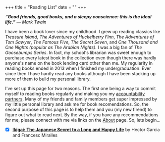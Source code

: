 +++
title = "Reading List"
date = ""
+++

***“Good friends, good books, and a sleepy conscience: this is the ideal life.”***
*― Mark Twain* 

I have been a book lover since my childhood. I grew up reading classics like *Treasure Island*, *The Adventures of Huckelberry Finn*, *The Adventures of Tom Sawyer*, *The Famous Five*, *The Secret Seven*, and *One Thousand and One Nights (popular as The Arabian Nights)*. I was a big fan of *The Goosebumps Series*. In fact, my school's librarian was sweet enough to purchase every latest book in the collection even though there was hardly anyone's name on the book lending card other than me. My regularity in reading books ended in 2013 when I finished my undergraduation. Ever since then I have hardly read any books although I have been stacking up more of them to build my personal library. 

I've set up this page for two reasons. The first one being a way to commit myself to reading books regularly and making you my [accountability partners](https://www.youtube.com/watch?v=qd10-f9bzu0). Many of my friends and family members get super impressed by my little personal library and ask me for book recomendations. So, the second purpose of this page is to help them and you (my new firend) to figure out what to read next. By the way, if you have any recommendations for me, please connect with me via links on the [About](https://ankitmehta.xyz/) page. So, lets begin...

- [X] [**Ikigai: The Japanese Secret to a Long and Happy Life**](https://www.goodreads.com/book/show/40534545-ikigai) by Hector Garcia and Francesc Miralles